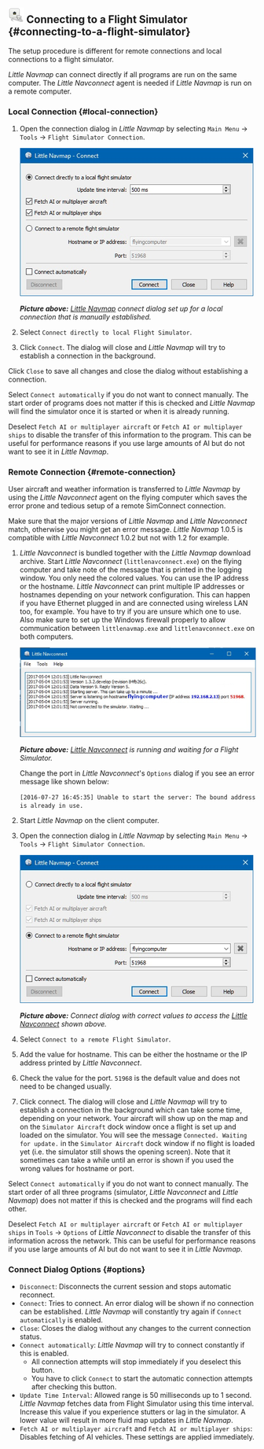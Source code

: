 ## ![Flight Simulator Connection](../images/icons/network.png "Flight Simulator Connection") Connecting to a Flight Simulator {#connecting-to-a-flight-simulator}

The setup procedure is different for remote connections and local connections to a flight simulator.

_Little Navmap_ can connect directly if all programs are run on the same computer. The _Little Navconnect_ agent is needed if _Little Navmap_ is run on a remote computer.

### Local Connection {#local-connection}

1. Open the connection dialog in _Little Navmap_ by selecting `Main Menu` -&gt; `Tools` -&gt; `Flight Simulator Connection`.

   ![Little Navmap Connect Dialog](../images/connectlocal.jpg "Little Navmap Connect Dialog")

   _**Picture above:** _[_Little Navmap_](https://albar965.github.io/littlenavconnect.html)_ connect dialog set up for a local connection that is manually established._

2. Select `Connect directly to local Flight Simulator`.

3. Click `Connect`. The dialog will close and _Little Navmap_ will try to establish a connection in the background.

Click `Close` to save all changes and close the dialog without establishing a connection.

Select `Connect automatically` if you do not want to connect manually. The start order of programs does not matter if this is checked and _Little Navmap_ will find the simulator once it is started or when it is already running.

Deselect `Fetch AI or multiplayer aircraft` or `Fetch AI or multiplayer ships` to disable the transfer of this information to the program. This can be useful for performance reasons if you use large amounts of AI but do not want to see it in _Little Navmap_.

### Remote Connection {#remote-connection}

User aircraft and weather information is transferred to _Little Navmap_ by using the _Little Navconnect_ agent on the flying computer which saves the error prone and tedious setup of a remote SimConnect connection.

Make sure that the major versions of _Little Navmap_ and _Little Navconnect_ match, otherwise you might get an error message. _Little Navmap_ 1.0.5 is compatible with _Little Navconnect_ 1.0.2 but not with 1.2 for example.

1. _Little Navconnect_ is bundled together with the _Little Navmap_ download archive. Start _Little Navconnect_ \(`littlenavconnect.exe`\) on the flying computer and take note of the message that is printed in the logging window. You only need the colored values. You can use the IP address or the hostname. _Little Navconnect_ can print multiple IP addresses or hostnames depending on your network configuration. This can happen if you have Ethernet plugged in and are connected using wireless LAN too, for example. You have to try if you are unsure which one to use. Also make sure to set up the Windows firewall properly to allow communication between `littlenavmap.exe` and `littlenavconnect.exe` on both computers.

   ![Little Navconnect](../images/littlenavconnect.jpg "Little Navconnect")

   _**Picture above:** _[_Little Navconnect_](https://albar965.github.io/littlenavconnect.html)_ is running and waiting for a Flight Simulator._

   Change the port in _Little Navconnect_'s `Options` dialog if you see an error message like shown below:

   `[2016-07-27 16:45:35] Unable to start the server: The bound address is already in use.`

2. Start _Little Navmap_ on the client computer.

3. Open the connection dialog in _Little Navmap_ by selecting `Main Menu` -&gt; `Tools` -&gt; `Flight Simulator Connection`.

   ![Little Navmap Connect Dialog](../images/connect.jpg "Little Navmap Connect Dialog")

   _**Picture above:** Connect dialog with correct values to access the _[_Little Navconnect_](https://albar965.github.io/littlenavconnect.html)_ shown above._

4. Select `Connect to a remote Flight Simulator`.
5. Add the value for hostname. This can be either the hostname or the IP address printed by _Little Navconnect_.
6. Check the value for the port. `51968` is the default value and does not need to be changed usually.
7. Click connect. The dialog will close and _Little Navmap_ will try to establish a connection in the background which can take some time, depending on your network. Your aircraft will show up on the map and on the `Simulator Aircraft` dock window once a flight is set up and loaded on the simulator. You will see the message `Connected. Waiting for update.` in the `Simulator Aircraft` dock window if no flight is loaded yet \(i.e. the simulator still shows the opening screen\). Note that it sometimes can take a while until an error is shown if you used the wrong values for hostname or port.

Select `Connect automatically` if you do not want to connect manually. The start order of all three programs \(simulator, _Little Navconnect_ and _Little Navmap_\) does not matter if this is checked and the programs will find each other.

Deselect `Fetch AI or multiplayer aircraft` or `Fetch AI or multiplayer ships` in `Tools` -&gt; `Options` of _Little Navconnect_ to disable the transfer of this information across the network. This can be useful for performance reasons if you use large amounts of AI but do not want to see it in _Little Navmap_.

### Connect Dialog Options {#options}

* `Disconnect`: Disconnects the current session and stops automatic reconnect.
* `Connect`: Tries to connect. An error dialog will be shown if no connection can be established. _Little Navmap_ will constantly try again if `Connect automatically` is enabled.
* `Close`: Closes the dialog without any changes to the current connection status.
* `Connect automatically`: _Little Navmap_ will try to connect constantly if this is enabled.
  * All connection attempts will stop immediately if you deselect this button.
  * You have to click `Connect` to start the automatic connection attempts after checking this button.
* `Update Time Interval`: Allowed range is 50 milliseconds up to 1 second. _Little Navmap_ fetches data from Flight Simulator using this time interval. Increase this value if you experience stutters or lag in the simulator. A lower value will result in more fluid map updates in _Little Navmap_.
* `Fetch AI or multiplayer aircraft` and `Fetch AI or multiplayer ships`: Disables fetching of AI vehicles. These settings are applied immediately.




